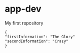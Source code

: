 # app-dev
My first repository
```
{
"firstInformation": "The Glory"
"secondInformation": "Crazy"
}
```

